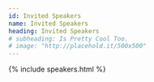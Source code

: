 ```yaml
---
id: Invited Speakers
name: Invited Speakers
heading: Invited Speakers
# subheading: Is Pretty Cool Too.
# image: "http://placehold.it/500x500"
---
```


{% include speakers.html %}